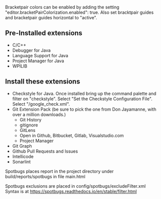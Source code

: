 Bracketpair colors can be enabled by adding the setting "editor.bracketPairColorization.enabled": true. Also set
bracktpair guides and bracketpair guides horizontal to "active".

## Pre-Installed extensions

- C/C++
- Debugger for Java
- Language Support for Java
- Project Manager for Java
- WPILIB

## Install these extensions

- Checkstyle for Java.
Once installed bring up the command palette and filter on "checkstyle". Select "Set the Checkstyle Configuration File". Select "/google_check.xml".
- Git Extension Pack (be sure to pick the one from Don Jayamanne, with over a million downloads.)
  - Git History
  - gitignore
  - GitLens
  - Open in Github, Bitbucket, Gitlab, Visualstudio.com
  - Project Manager
- Git Graph
- Github Pull Requests and Issues
- Intellicode
- Sonarlint


Spotbugs places report in the project directory under
build/reports/spotbugs in file main.html

Spotbugs exclusions are placed in config/spotbugs/excludeFilter.xml
Syntax is at https://spotbugs.readthedocs.io/en/stable/filter.html
